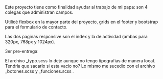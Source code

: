 Este proyecto tiene como finalidad ayudar al trabajo de mi papa: son 4 colegas que administran campos.

Utilicé flexbox en la mayor parte del proyecto, grids en el footer y bootstrap para el formulario de contacto.

Las dos paginas responsive son el index y la de actividad (ambas para 320px, 768px y 1024px).

3er pre-entrega:

El archivo _typo.scss lo deje aunque no tengo tipografias de manera local. Tendria que sacarlo si esta vacio no?
Lo mismo me sucedio con el archivo _botones.scss y _funciones.scss . 